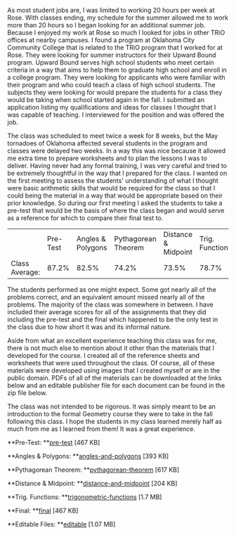 As most student jobs are, I was limited to working 20 hours per week at Rose. With classes ending, my schedule for the summer allowed me to work more than 20 hours so I began looking for an additional summer job. Because I enjoyed my work at Rose so much I looked for jobs in other TRiO offices at nearby campuses. I found a program at Oklahoma City Community College that is related to the TRiO program that I worked for at Rose. They were looking for summer instructors for their Upward Bound program. Upward Bound serves high school students who meet certain criteria in a way that aims to help them to graduate high school and enroll in a college program. They were looking for applicants who were familiar with their program and who could teach a class of high school students. The subjects they were looking for would prepare the students for a class they would be taking when school started again in the fall. I submitted an application listing my qualifications and ideas for classes I thought that I was capable of teaching. I interviewed for the position and was offered the job.

The class was scheduled to meet twice a week for 8 weeks, but the May tornadoes of Oklahoma affected several students in the program and classes were delayed two weeks. In a way this was nice because it allowed me extra time to prepare worksheets and to plan the lessons I was to deliver. Having never had any formal training, I was very careful and tried to be extremely thoughtful in the way that I prepared for the class. I wanted on the first meeting to assess the students' understanding of what I thought were basic arithmetic skills that would be required for the class so that I could being the material in a way that would be appropriate based on their prior knowledge. So during our first meeting I asked the students to take a pre-test that would be the basis of where the class began and would serve as a reference for which to compare their final test to.

<table >
<tbody >
<tr >
<td></td>
<td>Pre-Test</td>
<td>Angles & Polygons</td>
<td>Pythagorean Theorem</td>
<td>Distance & Midpoint</td>
<td>Trig. Functions</td>
<td>Final</td>
</tr>

<tr >
<td>Class Average:</td>
<td >87.2%</td>
<td >82.5%</td>
<td >74.2%</td>
<td >73.5%</td>
<td >78.7%</td>
<td >81.0%</td>
</tr>
</tbody>
</table>

The students performed as one might expect. Some got nearly all of the problems correct, and an equivalent amount missed nearly all of the problems. The majority of the class was somewhere in between. I have included their average scores for all of the assignments that they did including the pre-test and the final which happened to be the only test in the class due to how short it was and its informal nature.

Aside from what an excellent experience teaching this class was for me, there is not much else to mention about it other than the materials that I developed for the course. I created all of the reference sheets and worksheets that were used throughout the class. Of course, all of these materials were developed using images that I created myself or are in the public domain. PDFs of all of the materials can be downloaded at the links below and an editable publisher file for each document can be found in the zip file below.

The class was not intended to be rigorous. It was simply meant to be an introduction to the formal Geometry course they were to take in the fall following this class. I hope the students in my class learned merely half as much from me as I learned from them! It was a great experience.

**Pre-Test: **[pre-test](http://codyalantaylor.com/wp-content/uploads/2014/09/pre-test.pdf) [467 KB]

**Angles & Polygons: **[angles-and-polygons](http://codyalantaylor.com/wp-content/uploads/2014/09/angles-and-polygons.pdf) [393 KB]

**Pythagorean Theorem: **[pythagorean-theorem](http://codyalantaylor.com/wp-content/uploads/2014/09/pythagorean-theorem.pdf) [617 KB]

**Distance & Midpoint: **[distance-and-midpoint](http://codyalantaylor.com/wp-content/uploads/2014/09/distance-and-midpoint.pdf) [204 KB]

**Trig. Functions: **[trigonometric-functions](http://codyalantaylor.com/wp-content/uploads/2014/09/trigonometric-functions.pdf) [1.7 MB]

**Final: **[final](http://codyalantaylor.com/wp-content/uploads/2014/09/final.pdf) [467 KB]

**Editable Files: **[editable](http://codyalantaylor.com/wp-content/uploads/2014/09/editable.zip) [1.07 MB]
